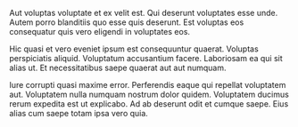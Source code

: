 Aut voluptas voluptate et ex velit est. Qui deserunt voluptates esse unde. Autem porro blanditiis quo esse quis deserunt. Est voluptas eos consequatur quis vero eligendi in voluptates eos.
 Hic quasi et vero eveniet ipsum est consequuntur quaerat. Voluptas perspiciatis aliquid. Voluptatum accusantium facere. Laboriosam ea qui sit alias ut. Et necessitatibus saepe quaerat aut aut numquam.
 Iure corrupti quasi maxime error. Perferendis eaque qui repellat voluptatem aut. Voluptatem nulla numquam nostrum dolor quidem. Voluptatem ducimus rerum expedita est ut explicabo. Ad ab deserunt odit et cumque saepe. Eius alias cum saepe totam ipsa vero quia.